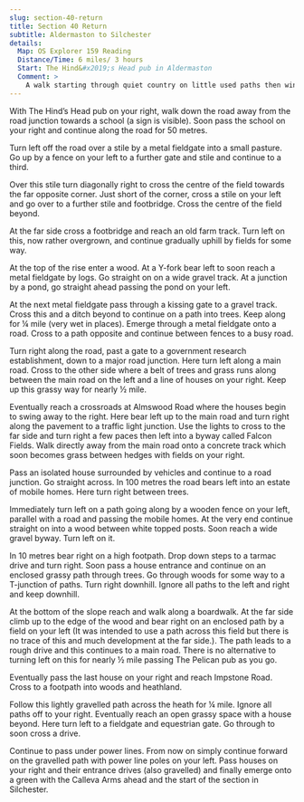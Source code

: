 ```yaml
---
slug: section-40-return
title: Section 40 Return
subtitle: Aldermaston to Silchester
details:
  Map: OS Explorer 159 Reading
  Distance/Time: 6 miles/ 3 hours
  Start: The Hind&#x2019;s Head pub in Aldermaston
  Comment: >
    A walk starting through quiet country on little used paths then winding through the rural/urban development around the large government research establishment south of Aldermaston. Most of the walking is off road and a pleasant mile across Pamber Heath rounds off an interesting excursion.
---
```

With The Hind’s Head pub on your right, walk down the road away from the road junction towards a school (a sign is visible). Soon pass the school on your right and continue along the road for 50 metres.

Turn left off the road over a stile by a metal fieldgate into a small pasture. Go up by a fence on your left to a further gate and stile and continue to a third.

Over this stile turn diagonally right to cross the centre of the field towards the far opposite corner. Just short of the corner, cross a stile on your left and go over to a further stile and footbridge. Cross the centre of the field beyond.

At the far side cross a footbridge and reach an old farm track. Turn left on this, now rather overgrown, and continue gradually uphill by fields for some way.

At the top of the rise enter a wood. At a Y-fork bear left to soon reach a metal fieldgate by logs. Go straight on on a wide gravel track. At a junction by a pond, go straight ahead passing the pond on your left.

At the next metal fieldgate pass through a kissing gate to a gravel track. Cross this and a ditch beyond to continue on a path into trees. Keep along for ¼ mile (very wet in places). Emerge through a metal fieldgate onto a road. Cross to a path opposite and continue between fences to a busy road.

Turn right along the road, past a gate to a government research establishment, down to a major road junction. Here turn left along a main road. Cross to the other side where a belt of trees and grass runs along between the main road on the left and a line of houses on your right. Keep up this grassy way for nearly ½ mile.

Eventually reach a crossroads at Almswood Road where the houses begin to swing away to the right. Here bear left up to the main road and turn right along the pavement to a traffic light junction. Use the lights to cross to the far side and turn right a few paces then left into a byway called Falcon Fields. Walk directly away from the main road onto a concrete track which soon becomes grass between hedges with fields on your right.

Pass an isolated house surrounded by vehicles and continue to a road junction. Go straight across. In 100 metres the road bears left into an estate of mobile homes. Here turn right between trees.

Immediately turn left on a path going along by a wooden fence on your left, parallel with a road and passing the mobile homes. At the very end continue straight on into a wood between white topped posts. Soon reach a wide gravel byway. Turn left on it.

In 10 metres bear right on a high footpath. Drop down steps to a tarmac drive and turn right. Soon pass a house entrance and continue on an enclosed grassy path through trees. Go through woods for some way to a T-junction of paths. Turn right downhill. Ignore all paths to the left and right and keep downhill.

At the bottom of the slope reach and walk along a boardwalk. At the far side climb up to the edge of the wood and bear right on an enclosed path by a field on your left (It was intended to use a path across this field but there is no trace of this and much development at the far side.). The path leads to a rough drive and this continues to a main road. There is no alternative to turning left on this for nearly ½ mile passing The Pelican pub as you go.

Eventually pass the last house on your right and reach Impstone Road. Cross to a footpath into woods and heathland.

Follow this lightly gravelled path across the heath for ¼ mile. Ignore all paths off to your right. Eventually reach an open grassy space with a house beyond. Here turn left to a fieldgate and equestrian gate. Go through to soon cross a drive.

Continue to pass under power lines. From now on simply continue forward on the gravelled path with power line poles on your left. Pass houses on your right and their entrance drives (also gravelled) and finally emerge onto a green with the Calleva Arms ahead and the start of the section in Silchester.

